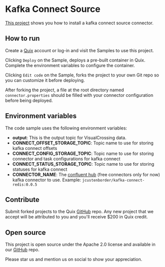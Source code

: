# Kafka Connect Source

[This project](https://github.com/quixio/quix-samples/tree/main/shell/kafka-connect-source) shows you how to install a kafka connect source connector.

## How to run

Create a [Quix](https://portal.platform.quix.ai/self-sign-up?xlink=github) account or log-in and visit the Samples to use this project.

Clicking `Deploy` on the Sample, deploys a pre-built container in Quix. Complete the environment variables to configure the container.

Clicking `Edit code` on the Sample, forks the project to your own Git repo so you can customize it before deploying.

After forking the project, a file at the root directory named `connector.properties` should be filled with your connector configuration before being deployed.

## Environment variables

The code sample uses the following environment variables:

- **output**: This is the output topic for VisualCrossing data.
- **CONNECT_OFFSET_STORAGE_TOPIC**: Topic name to use for storing kafka connect offsets
- **CONNECT_CONFIG_STORAGE_TOPIC**: Topic name to use for storing connector and task configurations for kafka connect
- **CONNECT_STATUS_STORAGE_TOPIC**: Topic name to use for storing statuses for kafka connect
- **CONNECTOR_NAME**: The [confluent hub](https://www.confluent.io/hub) (free connectors only for now) kafka connector to use. Example: `jcustenborder/kafka-connect-redis:0.0.5`

## Contribute

Submit forked projects to the Quix [GitHub](https://github.com/quixio/quix-samples) repo. Any new project that we accept will be attributed to you and you'll receive $200 in Quix credit.

## Open source

This project is open source under the Apache 2.0 license and available in our [GitHub](https://github.com/quixio/quix-samples) repo.

Please star us and mention us on social to show your appreciation.

